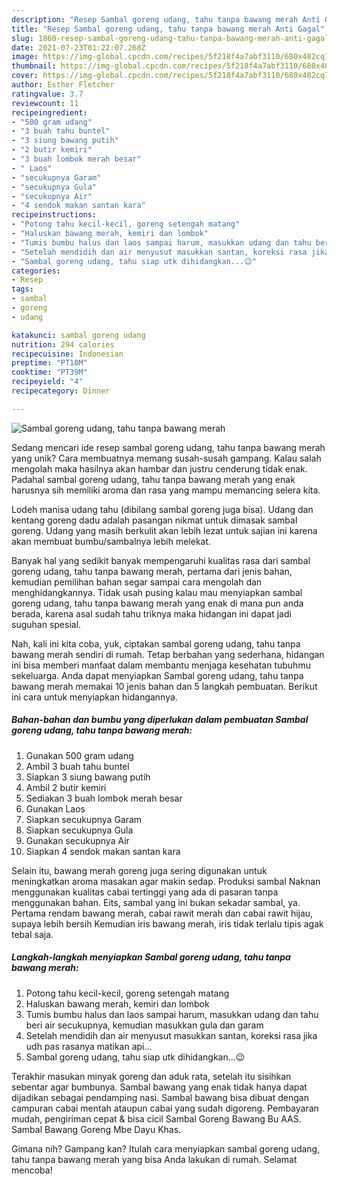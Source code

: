 ```yaml
---
description: "Resep Sambal goreng udang, tahu tanpa bawang merah Anti Gagal"
title: "Resep Sambal goreng udang, tahu tanpa bawang merah Anti Gagal"
slug: 1860-resep-sambal-goreng-udang-tahu-tanpa-bawang-merah-anti-gagal
date: 2021-07-23T01:22:07.268Z
image: https://img-global.cpcdn.com/recipes/5f218f4a7abf3110/680x482cq70/sambal-goreng-udang-tahu-tanpa-bawang-merah-foto-resep-utama.jpg
thumbnail: https://img-global.cpcdn.com/recipes/5f218f4a7abf3110/680x482cq70/sambal-goreng-udang-tahu-tanpa-bawang-merah-foto-resep-utama.jpg
cover: https://img-global.cpcdn.com/recipes/5f218f4a7abf3110/680x482cq70/sambal-goreng-udang-tahu-tanpa-bawang-merah-foto-resep-utama.jpg
author: Esther Fletcher
ratingvalue: 3.7
reviewcount: 11
recipeingredient:
- "500 gram udang"
- "3 buah tahu buntel"
- "3 siung bawang putih"
- "2 butir kemiri"
- "3 buah lombok merah besar"
- " Laos"
- "secukupnya Garam"
- "secukupnya Gula"
- "secukupnya Air"
- "4 sendok makan santan kara"
recipeinstructions:
- "Potong tahu kecil-kecil, goreng setengah matang"
- "Haluskan bawang merah, kemiri dan lombok"
- "Tumis bumbu halus dan laos sampai harum, masukkan udang dan tahu beri air secukupnya, kemudian masukkan gula dan garam"
- "Setelah mendidih dan air menyusut masukkan santan, koreksi rasa jika udh pas rasanya matikan api..."
- "Sambal goreng udang, tahu siap utk dihidangkan...😉"
categories:
- Resep
tags:
- sambal
- goreng
- udang

katakunci: sambal goreng udang 
nutrition: 294 calories
recipecuisine: Indonesian
preptime: "PT10M"
cooktime: "PT39M"
recipeyield: "4"
recipecategory: Dinner

---
```



![Sambal goreng udang, tahu tanpa bawang merah](https://img-global.cpcdn.com/recipes/5f218f4a7abf3110/680x482cq70/sambal-goreng-udang-tahu-tanpa-bawang-merah-foto-resep-utama.jpg)

Sedang mencari ide resep sambal goreng udang, tahu tanpa bawang merah yang unik? Cara membuatnya memang susah-susah gampang. Kalau salah mengolah maka hasilnya akan hambar dan justru cenderung tidak enak. Padahal sambal goreng udang, tahu tanpa bawang merah yang enak harusnya sih memiliki aroma dan rasa yang mampu memancing selera kita.

Lodeh manisa udang tahu (dibilang sambal goreng juga bisa). Udang dan kentang goreng dadu adalah pasangan nikmat untuk dimasak sambal goreng. Udang yang masih berkulit akan lebih lezat untuk sajian ini karena akan membuat bumbu/sambalnya lebih melekat.

Banyak hal yang sedikit banyak mempengaruhi kualitas rasa dari sambal goreng udang, tahu tanpa bawang merah, pertama dari jenis bahan, kemudian pemilihan bahan segar sampai cara mengolah dan menghidangkannya. Tidak usah pusing kalau mau menyiapkan sambal goreng udang, tahu tanpa bawang merah yang enak di mana pun anda berada, karena asal sudah tahu triknya maka hidangan ini dapat jadi suguhan spesial.


Nah, kali ini kita coba, yuk, ciptakan sambal goreng udang, tahu tanpa bawang merah sendiri di rumah. Tetap berbahan yang sederhana, hidangan ini bisa memberi manfaat dalam membantu menjaga kesehatan tubuhmu sekeluarga. Anda dapat menyiapkan Sambal goreng udang, tahu tanpa bawang merah memakai 10 jenis bahan dan 5 langkah pembuatan. Berikut ini cara untuk menyiapkan hidangannya.

<!--inarticleads1-->

##### Bahan-bahan dan bumbu yang diperlukan dalam pembuatan Sambal goreng udang, tahu tanpa bawang merah:

1. Gunakan 500 gram udang
1. Ambil 3 buah tahu buntel
1. Siapkan 3 siung bawang putih
1. Ambil 2 butir kemiri
1. Sediakan 3 buah lombok merah besar
1. Gunakan  Laos
1. Siapkan secukupnya Garam
1. Siapkan secukupnya Gula
1. Gunakan secukupnya Air
1. Siapkan 4 sendok makan santan kara


Selain itu, bawang merah goreng juga sering digunakan untuk meningkatkan aroma masakan agar makin sedap. Produksi sambal Naknan menggunakan kualitas cabai tertinggi yang ada di pasaran tanpa menggunakan bahan. Eits, sambal yang ini bukan sekadar sambal, ya. Pertama rendam bawang merah, cabai rawit merah dan cabai rawit hijau, supaya lebih bersih Kemudian iris bawang merah, iris tidak terlalu tipis agak tebal saja. 

<!--inarticleads2-->

##### Langkah-langkah menyiapkan Sambal goreng udang, tahu tanpa bawang merah:

1. Potong tahu kecil-kecil, goreng setengah matang
1. Haluskan bawang merah, kemiri dan lombok
1. Tumis bumbu halus dan laos sampai harum, masukkan udang dan tahu beri air secukupnya, kemudian masukkan gula dan garam
1. Setelah mendidih dan air menyusut masukkan santan, koreksi rasa jika udh pas rasanya matikan api...
1. Sambal goreng udang, tahu siap utk dihidangkan...😉


Terakhir masukan minyak goreng dan aduk rata, setelah itu sisihkan sebentar agar bumbunya. Sambal bawang yang enak tidak hanya dapat dijadikan sebagai pendamping nasi. Sambal bawang bisa dibuat dengan campuran cabai mentah ataupun cabai yang sudah digoreng. Pembayaran mudah, pengiriman cepat &amp; bisa cicil Sambal Goreng Bawang Bu AAS. Sambal Bawang Goreng Mbe Dayu Khas. 

Gimana nih? Gampang kan? Itulah cara menyiapkan sambal goreng udang, tahu tanpa bawang merah yang bisa Anda lakukan di rumah. Selamat mencoba!
